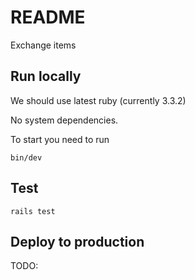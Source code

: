 # README

Exchange items

## Run locally

We should use latest ruby (currently 3.3.2)

No system dependencies.

To start you need to run

```
bin/dev
```

## Test

```
rails test
```

## Deploy to production

TODO:
